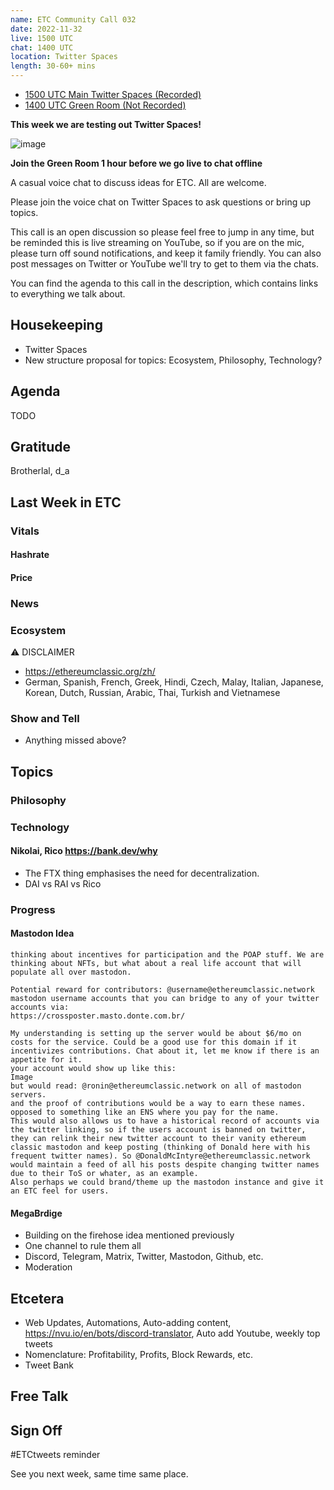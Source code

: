 ```yaml
---
name: ETC Community Call 032
date: 2022-11-32
live: 1500 UTC
chat: 1400 UTC
location: Twitter Spaces
length: 30-60+ mins
---
```


- [1500 UTC Main Twitter Spaces (Recorded)](https://twitter.com/i/spaces/1djGXlyDRlLGZ)
- [1400 UTC Green Room (Not Recorded)](https://twitter.com/i/spaces/1nAKErowZayGL)

**This week we are testing out Twitter Spaces!**

![image](https://user-images.githubusercontent.com/1696942/203037446-f32cb410-bdb8-4b49-8343-d63d2f5f5c55.png)

**Join the Green Room 1 hour before we go live to chat offline**

A casual voice chat to discuss ideas for ETC. All are welcome.

Please join the voice chat on Twitter Spaces to ask questions or bring up topics.

This call is an open discussion so please feel free to jump in any time, but be reminded this is live streaming on YouTube, so if you are on the mic, please turn off sound notifications, and keep it family friendly. You can also post messages on Twitter or YouTube we'll try to get to them via the chats.

You can find the agenda to this call in the description, which contains links to everything we talk about.

## Housekeeping

- Twitter Spaces
- New structure proposal for topics: Ecosystem, Philosophy, Technology?
 
## Agenda

TODO 

## Gratitude

Brotherlal, d_a

## Last Week in ETC

### Vitals

#### Hashrate

#### Price

### News

### Ecosystem

⚠️ DISCLAIMER

- https://ethereumclassic.org/zh/
- German, Spanish, French, Greek, Hindi, Czech, Malay, Italian, Japanese, Korean, Dutch, Russian, Arabic, Thai, Turkish and Vietnamese

### Show and Tell

- Anything missed above?

## Topics

### Philosophy

### Technology

#### Nikolai, Rico https://bank.dev/why

- The FTX thing emphasises the need for decentralization.
- DAI vs RAI vs Rico

### Progress

#### Mastodon Idea

```
thinking about incentives for participation and the POAP stuff. We are thinking about NFTs, but what about a real life account that will populate all over mastodon.

Potential reward for contributors: @username@ethereumclassic.network mastodon username accounts that you can bridge to any of your twitter accounts via:
https://crossposter.masto.donte.com.br/

My understanding is setting up the server would be about $6/mo on costs for the service. Could be a good use for this domain if it incentivizes contributions. Chat about it, let me know if there is an appetite for it.
your account would show up like this:
Image
but would read: @ronin@ethereumclassic.network on all of mastodon servers.
and the proof of contributions would be a way to earn these names. opposed to something like an ENS where you pay for the name.
This would also allows us to have a historical record of accounts via the twitter linking, so if the users account is banned on twitter, they can relink their new twitter account to their vanity ethereum classic mastodon and keep posting (thinking of Donald here with his frequent twitter names). So @DonaldMcIntyre@ethereumclassic.network would maintain a feed of all his posts despite changing twitter names due to their ToS or whater, as an example. 
Also perhaps we could brand/theme up the mastodon instance and give it an ETC feel for users.
```

#### MegaBrdige

- Building on the firehose idea mentioned previously
- One channel to rule them all
- Discord, Telegram, Matrix, Twitter, Mastodon, Github, etc.
- Moderation

## Etcetera

- Web Updates, Automations, Auto-adding content, https://nvu.io/en/bots/discord-translator, Auto add Youtube, weekly top tweets
- Nomenclature: Profitability, Profits, Block Rewards, etc.
- Tweet Bank

## Free Talk

## Sign Off

#ETCtweets reminder

See you next week, same time same place.
